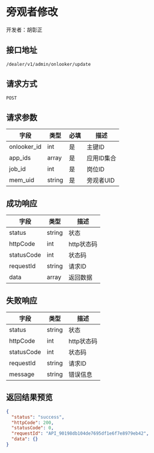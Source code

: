# 旁观者修改

开发者：胡彰正

## 接口地址

`/dealer/v1/admin/onlooker/update`

## 请求方式

`POST`

## 请求参数

| 字段          | 类型   | 必填 | 描述                      |
| ------------- | ------ | ---- | ------------------------- |
| onlooker_id        | int | 是   | 主键ID                    |
| app_ids        | array | 是   | 应用ID集合|
| job_id  | int | 是   | 岗位ID          |
| mem_uid      | string | 是   | 旁观者UID     |

## 成功响应

| 字段       | 类型   | 描述       |
| ---------- | ------ | ---------- |
| status     | string | 状态       |
| httpCode   | int    | http状态码 |
| statusCode | int  | 状态码 |
| requestId | string  | 请求ID |
| data       | array  | 返回数据   |

## 失败响应

| 字段       | 类型   | 描述       |
| ---------- | ------ | ---------- |
| status     | string | 状态       |
| httpCode   | int    | http状态码 |
| statusCode | int  | 状态码 |
| requestId | string  | 请求ID |
| message    | string | 错误信息   |

## 返回结果预览

```json
{
  "status": "success",
  "httpCode": 200,
  "statusCode": 0,
  "requestId": "API_90198db104de7695df1e6f7e8979eb42",
  "data": {}
}
```